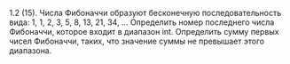 1.2 (15). Числа Фибоначчи образуют бесконечную последовательность вида: 
1, 1, 2, 3, 5, 8, 13, 21, 34, … 
Определить номер последнего числа Фибоначчи, которое входит в
диапазон int. Определить сумму первых чисел Фибоначчи, таких, 
что значение суммы не превышает этого диапазона. 
